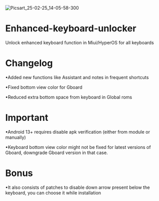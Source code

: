 ![Picsart_25-02-25_14-05-58-300](https://github.com/user-attachments/assets/14caacdc-e567-43cf-8804-f1c0aa27ed42)

# Enhanced-keyboard-unlocker
Unlock enhanced keyboard function in Miui/HyperOS for all keyboards 
# Changelog
•Added new functions like Assistant and notes in frequent shortcuts

•Fixed bottom view color for Gboard

•Reduced extra bottom space from keyboard in Global roms
# Important
•Android 13+ requires disable apk verification (either from module or
 manually)
 
•Keyboard bottom view color might not be fixed for latest versions of Gboard, downgrade Gboard version in that case.
# Bonus
•It also consists of patches to disable down arrow present below the keyboard, you can choose it while installation 
